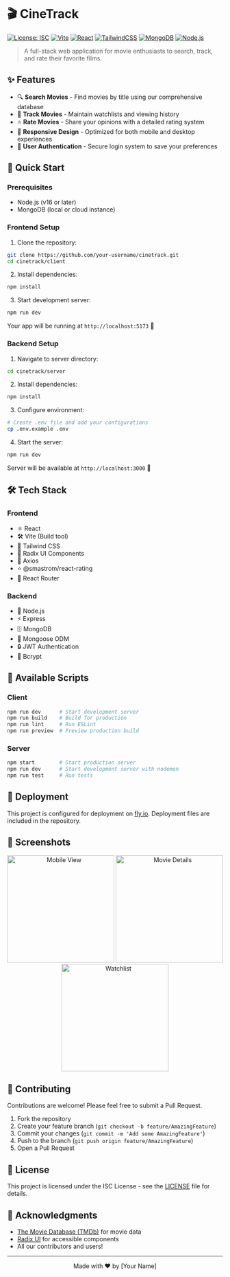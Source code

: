 # 🎬 CineTrack

[![License: ISC](https://img.shields.io/badge/License-ISC-blue.svg)](https://opensource.org/licenses/ISC)
[![Vite](https://img.shields.io/badge/vite-%23646CFF.svg?style=flat&logo=vite&logoColor=white)](https://vitejs.dev/)
[![React](https://img.shields.io/badge/react-%2320232a.svg?style=flat&logo=react&logoColor=%2361DAFB)](https://reactjs.org/)
[![TailwindCSS](https://img.shields.io/badge/tailwindcss-%2338B2AC.svg?style=flat&logo=tailwind-css&logoColor=white)](https://tailwindcss.com/)
[![MongoDB](https://img.shields.io/badge/MongoDB-%234ea94b.svg?style=flat&logo=mongodb&logoColor=white)](https://www.mongodb.com/)
[![Node.js](https://img.shields.io/badge/node.js-6DA55F?style=flat&logo=node.js&logoColor=white)](https://nodejs.org/)

> A full-stack web application for movie enthusiasts to search, track, and rate their favorite films.

## ✨ Features

- 🔍 **Search Movies** - Find movies by title using our comprehensive database
- 📝 **Track Movies** - Maintain watchlists and viewing history
- ⭐ **Rate Movies** - Share your opinions with a detailed rating system
- 📱 **Responsive Design** - Optimized for both mobile and desktop experiences
- 🔐 **User Authentication** - Secure login system to save your preferences

## 🚀 Quick Start

### Prerequisites

- Node.js (v16 or later)
- MongoDB (local or cloud instance)

### Frontend Setup

1. Clone the repository:
```bash
git clone https://github.com/your-username/cinetrack.git
cd cinetrack/client
```

2. Install dependencies:
```bash
npm install
```

3. Start development server:
```bash
npm run dev
```

Your app will be running at `http://localhost:5173` 🎉

### Backend Setup

1. Navigate to server directory:
```bash
cd cinetrack/server
```

2. Install dependencies:
```bash
npm install
```

3. Configure environment:
```bash
# Create .env file and add your configurations
cp .env.example .env
```

4. Start the server:
```bash
npm run dev
```

Server will be available at `http://localhost:3000` 🚀

## 🛠️ Tech Stack

### Frontend
- ⚛️ React
- 🛠️ Vite (Build tool)
- 💅 Tailwind CSS
- 🎨 Radix UI Components
- 🔄 Axios
- ⭐ @smastrom/react-rating
- 🔀 React Router

### Backend
- 📡 Node.js
- ⚡ Express
- 🗄️ MongoDB
- 🔗 Mongoose ODM
- 🔒 JWT Authentication
- 🔑 Bcrypt

## 📜 Available Scripts

### Client
```bash
npm run dev      # Start development server
npm run build    # Build for production
npm run lint     # Run ESLint
npm run preview  # Preview production build
```

### Server
```bash
npm start        # Start production server
npm run dev      # Start development server with nodemon
npm run test     # Run tests
```

## 🚢 Deployment

This project is configured for deployment on [fly.io](https://fly.io). Deployment files are included in the repository.

## 📱 Screenshots

<div align="center">
  <img src="https://via.placeholder.com/250x500?text=Mobile+View" alt="Mobile View" width="250"/>
  <img src="https://via.placeholder.com/250x500?text=Movie+Details" alt="Movie Details" width="250"/>
  <img src="https://via.placeholder.com/250x500?text=Watchlist" alt="Watchlist" width="250"/>
</div>

## 🤝 Contributing

Contributions are welcome! Please feel free to submit a Pull Request.

1. Fork the repository
2. Create your feature branch (`git checkout -b feature/AmazingFeature`)
3. Commit your changes (`git commit -m 'Add some AmazingFeature'`)
4. Push to the branch (`git push origin feature/AmazingFeature`)
5. Open a Pull Request

## 📄 License

This project is licensed under the ISC License - see the [LICENSE](LICENSE) file for details.

## 👏 Acknowledgments

- [The Movie Database (TMDb)](https://www.themoviedb.org/) for movie data
- [Radix UI](https://www.radix-ui.com/) for accessible components
- All our contributors and users!

---

<div align="center">
  Made with ❤️ by [Your Name]
</div>
